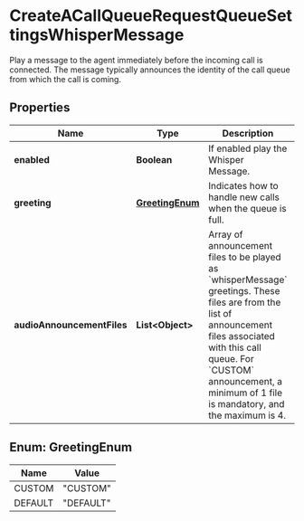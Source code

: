 <!--  Copyright 2025 Cisco Systems Inc.

Permission is hereby granted, free of charge, to any person obtaining a copy
of this software and associated documentation files (the "Software"), to deal
in the Software without restriction, including without limitation the rights
to use, copy, modify, merge, publish, distribute, sublicense, and/or sell
copies of the Software, and to permit persons to whom the Software is
furnished to do so, subject to the following conditions:

The above copyright notice and this permission notice shall be included in
all copies or substantial portions of the Software.

THE SOFTWARE IS PROVIDED "AS IS", WITHOUT WARRANTY OF ANY KIND, EXPRESS OR
IMPLIED, INCLUDING BUT NOT LIMITED TO THE WARRANTIES OF MERCHANTABILITY,
FITNESS FOR A PARTICULAR PURPOSE AND NONINFRINGEMENT. IN NO EVENT SHALL THE
AUTHORS OR COPYRIGHT HOLDERS BE LIABLE FOR ANY CLAIM, DAMAGES OR OTHER
LIABILITY, WHETHER IN AN ACTION OF CONTRACT, TORT OR OTHERWISE, ARISING FROM,
OUT OF OR IN CONNECTION WITH THE SOFTWARE OR THE USE OR OTHER DEALINGS IN
THE SOFTWARE.-->


# CreateACallQueueRequestQueueSettingsWhisperMessage

Play a message to the agent immediately before the incoming call is connected. The message typically announces the identity of the call queue from which the call is coming.

## Properties

| Name | Type | Description | Notes |
|------------ | ------------- | ------------- | -------------|
|**enabled** | **Boolean** | If enabled play the Whisper Message. |  [optional] |
|**greeting** | [**GreetingEnum**](#GreetingEnum) | Indicates how to handle new calls when the queue is full. |  |
|**audioAnnouncementFiles** | **List&lt;Object&gt;** | Array of announcement files to be played as &#x60;whisperMessage&#x60; greetings. These files are from the list of announcement files associated with this call queue. For &#x60;CUSTOM&#x60; announcement, a minimum of 1 file is mandatory, and the maximum is 4. |  [optional] |



## Enum: GreetingEnum

| Name | Value |
|---- | -----|
| CUSTOM | &quot;CUSTOM&quot; |
| DEFAULT | &quot;DEFAULT&quot; |



